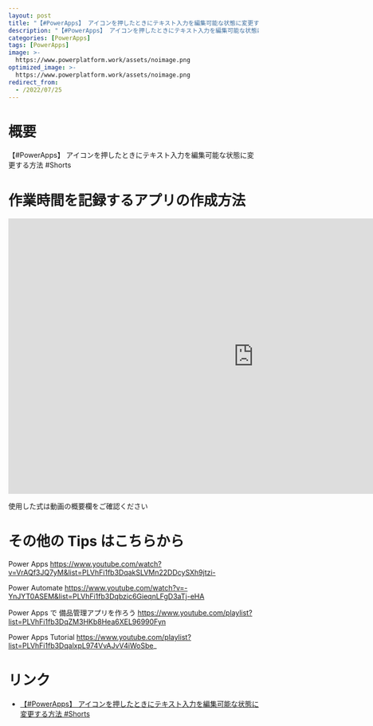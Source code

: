 ```yaml
---
layout: post
title: "【#PowerApps】 アイコンを押したときにテキスト入力を編集可能な状態に変更する方法 #Shorts"
description: "【#PowerApps】 アイコンを押したときにテキスト入力を編集可能な状態に変更する方法 #Shortsを動画で分かりやすく解説"
categories: [PowerApps]
tags: [PowerApps]
image: >-
  https://www.powerplatform.work/assets/noimage.png
optimized_image: >-
  https://www.powerplatform.work/assets/noimage.png
redirect_from:
  - /2022/07/25
---
```



#  概要

【#PowerApps】 アイコンを押したときにテキスト入力を編集可能な状態に変更する方法 #Shorts


# 作業時間を記録するアプリの作成方法

<iframe width="983" height="553" src="https://www.youtube.com/embed/Z72hiX8EQCA" title="YouTube video player" frameborder="0" allow="accelerometer; autoplay; clipboard-write; encrypted-media; gyroscope; picture-in-picture" allowfullscreen></iframe>


使用した式は動画の概要欄をご確認ください


# その他の Tips はこちらから

Power Apps
https://www.youtube.com/watch?v=VrAQf3JQ7yM&list=PLVhFi1fb3DqakSLVMn22DDcySXh9jtzi- 

Power Automate
https://www.youtube.com/watch?v=-YnJYT0ASEM&list=PLVhFi1fb3Dqbzic6GieqnLFgD3aTj-eHA

Power Apps で 備品管理アプリを作ろう
https://www.youtube.com/playlist?list=PLVhFi1fb3DqZM3HKb8Hea6XEL96990Fyn

Power Apps Tutorial
https://www.youtube.com/playlist?list=PLVhFi1fb3DqalxpL974VvAJvV4iWoSbe_

# リンク


- [【#PowerApps】 アイコンを押したときにテキスト入力を編集可能な状態に変更する方法 #Shorts](https://www.youtube.com/watch?v=Z72hiX8EQCA)

